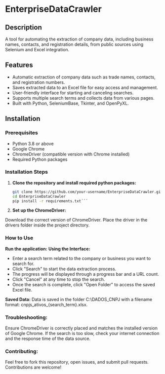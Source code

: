 # EnterpriseDataCrawler

## Description

A tool for automating the extraction of company data, including business names, contacts, and registration details, from public sources using Selenium and Excel integration.

## Features

- Automatic extraction of company data such as trade names, contacts, and registration numbers.
- Saves extracted data to an Excel file for easy access and management.
- User-friendly interface for starting and canceling searches.
- Supports multiple search terms and collects data from various pages.
- Built with Python, SeleniumBase, Tkinter, and OpenPyXL.

## Installation

### Prerequisites

- Python 3.8 or above
- Google Chrome
- ChromeDriver (compatible version with Chrome installed)
- Required Python packages

### Installation Steps

1. **Clone the repository and install required python packages:**
   ```bash
   git clone https://github.com/your-username/EnterpriseDataCrawler.git
   cd EnterpriseDataCrawler
   pip install -r requirements.txt´´´

4. **Set up the ChromeDriver:**

Download the correct version of ChromeDriver.
Place the driver in the drivers folder inside the project directory.

### How to Use
**Run the application:**
**Using the Interface:**

- Enter a search term related to the company or business you want to search for.
- Click "Search" to start the data extraction process.
- The progress will be displayed through a progress bar and a URL count.
- Click "Cancel" at any time to stop the search.
- Once the search is complete, click "Open Folder" to access the saved Excel file.
  
**Saved Data:** 
Data is saved in the folder C:\DADOS_CNPJ with a filename format: cnpjs_ativos_{search_term}.xlsx.

### Troubleshooting: 
Ensure ChromeDriver is correctly placed and matches the installed version of Google Chrome.
If the search is too slow, check your internet connection and the response time of the data source.
### Contributing: 
Feel free to fork this repository, open issues, and submit pull requests. Contributions are welcome!
